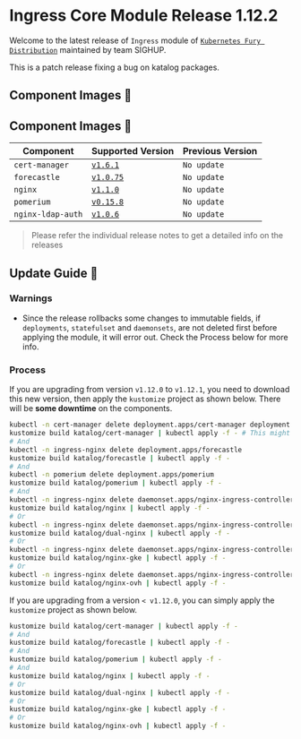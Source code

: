 # Ingress Core Module Release 1.12.2

Welcome to the latest release of `Ingress` module of [`Kubernetes Fury
Distribution`](https://github.com/sighupio/fury-distribution) maintained by team
SIGHUP.

This is a patch release fixing a bug on katalog packages.

## Component Images 🚢

## Component Images 🚢

| Component         | Supported Version                                                                      | Previous Version |
|-------------------|----------------------------------------------------------------------------------------|------------------|
| `cert-manager`    | [`v1.6.1`](https://github.com/jetstack/cert-manager/releases/tag/v1.6.1)               | `No update`      |
| `forecastle`      | [`v1.0.75`](https://github.com/stakater/Forecastle/releases/tag/v1.0.70)               | `No update`      |
| `nginx`           | [`v1.1.0`](https://github.com/kubernetes/ingress-nginx/releases/tag/controller-v1.1.0) | `No update`      |
| `pomerium`        | [`v0.15.8`](https://github.com/pomerium/pomerium/releases/tag/v0.15.8)                 | `No update`      |
| `nginx-ldap-auth` | [`v1.0.6`](https://github.com/tiagoapimenta/nginx-ldap-auth/tags)                      | `No update`      |

> Please refer the individual release notes to get a detailed info on the
> releases


## Update Guide 🦮

### Warnings

- Since the release rollbacks some changes to immutable fields, if `deployments`, `statefulset` and `daemonsets`, are not deleted first before applying the module, it will error out. Check the Process below for more info.

### Process

If you are upgrading from version `v1.12.0` to `v1.12.1`, you need to download this new version, then apply the `kustomize` project as shown below.
There will be **some downtime** on the components.

```bash
kubectl -n cert-manager delete deployment.apps/cert-manager deployment.apps/cert-manager-cainjector deployment.apps/cert-manager-webhook
kustomize build katalog/cert-manager | kubectl apply -f - # This might need to be applied twice, if the deployments haven't come back up fast
# And
kubectl -n ingress-nginx delete deployment.apps/forecastle
kustomize build katalog/forecastle | kubectl apply -f -
# And
kubectl -n pomerium delete deployment.apps/pomerium
kustomize build katalog/pomerium | kubectl apply -f -
# And
kubectl -n ingress-nginx delete daemonset.apps/nginx-ingress-controller
kustomize build katalog/nginx | kubectl apply -f -
# Or
kubectl -n ingress-nginx delete daemonset.apps/nginx-ingress-controller-external daemonset.apps/nginx-ingress-controller-internal
kustomize build katalog/dual-nginx | kubectl apply -f -
# Or
kubectl -n ingress-nginx delete daemonset.apps/nginx-ingress-controller
kustomize build katalog/nginx-gke | kubectl apply -f -
# Or
kubectl -n ingress-nginx delete daemonset.apps/nginx-ingress-controller
kustomize build katalog/nginx-ovh | kubectl apply -f -
```

If you are upgrading from a version `< v1.12.0`, you can simply apply the `kustomize` project as shown below.

```bash
kustomize build katalog/cert-manager | kubectl apply -f -
# And
kustomize build katalog/forecastle | kubectl apply -f -
# And
kustomize build katalog/pomerium | kubectl apply -f -
# And
kustomize build katalog/nginx | kubectl apply -f -
# Or
kustomize build katalog/dual-nginx | kubectl apply -f -
# Or
kustomize build katalog/nginx-gke | kubectl apply -f -
# Or
kustomize build katalog/nginx-ovh | kubectl apply -f -
```
